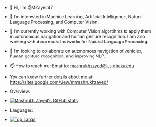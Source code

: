 - 👋 Hi, I’m @MZayed47
- 👀 I’m interested in Machine Learning, Artificial Intelligence, Natural Language Processing, and Computer Vision.
- 🌱 I’m currently working with Computer Vision algortihms to apply them in autonomous navigation and human gesture recognition. I am also working with deep neural networks for Natural Language Processing.
- 💞️ I’m looking to collaborate on autonomous navigation of vehicles, human gesture recognition, and improving NLP.
- 📫 How to reach me: Email to: mashrukhzayed@iut-dhaka.edu
- You can know further details about me at: https://sites.google.com/view/mmashrukhzayed/

- Overview:
- [![Mashrukh Zayed's GitHub stats](https://github-readme-stats.vercel.app/api?username=MZayed47&show_icons=true&theme=onedark)](https://github.com/MZayed47/github-readme-stats)
- Languages:
- [![Top Langs](https://github-readme-stats.vercel.app/api/top-langs/?username=MZayed47&show_icons=true&theme=onedark)](https://github.com/MZayed47/github-readme-stats)

<!---
MZayed47/MZayed47 is a ✨ special ✨ repository because its `README.md` (this file) appears on your GitHub profile.
You can click the Preview link to take a look at your changes.
--->
